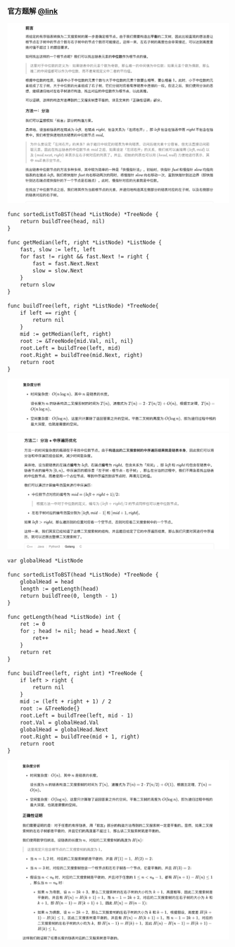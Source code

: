 ### 官方题解 [@link](https://leetcode-cn.com/problems/convert-sorted-list-to-binary-search-tree/solution/you-xu-lian-biao-zhuan-huan-er-cha-sou-suo-shu-1-3/)

![1.png](./source/1.png)
```Golang
func sortedListToBST(head *ListNode) *TreeNode {
    return buildTree(head, nil)
}

func getMedian(left, right *ListNode) *ListNode {
    fast, slow := left, left
    for fast != right && fast.Next != right {
        fast = fast.Next.Next
        slow = slow.Next
    }
    return slow
}

func buildTree(left, right *ListNode) *TreeNode{
    if left == right {
        return nil
    }
    mid := getMedian(left, right)
    root := &TreeNode{mid.Val, nil, nil}
    root.Left = buildTree(left, mid)
    root.Right = buildTree(mid.Next, right)
    return root
}
```
![2.png](./source/2.png)
![3.png](./source/3.png)
```Golang
var globalHead *ListNode

func sortedListToBST(head *ListNode) *TreeNode {
    globalHead = head
    length := getLength(head)
    return buildTree(0, length - 1)
}

func getLength(head *ListNode) int {
    ret := 0
    for ; head != nil; head = head.Next {
        ret++
    }
    return ret
}

func buildTree(left, right int) *TreeNode {
    if left > right {
        return nil
    }
    mid := (left + right + 1) / 2
    root := &TreeNode{}
    root.Left = buildTree(left, mid - 1)
    root.Val = globalHead.Val
    globalHead = globalHead.Next
    root.Right = buildTree(mid + 1, right)
    return root
}
```
![4.png](./source/4.png)